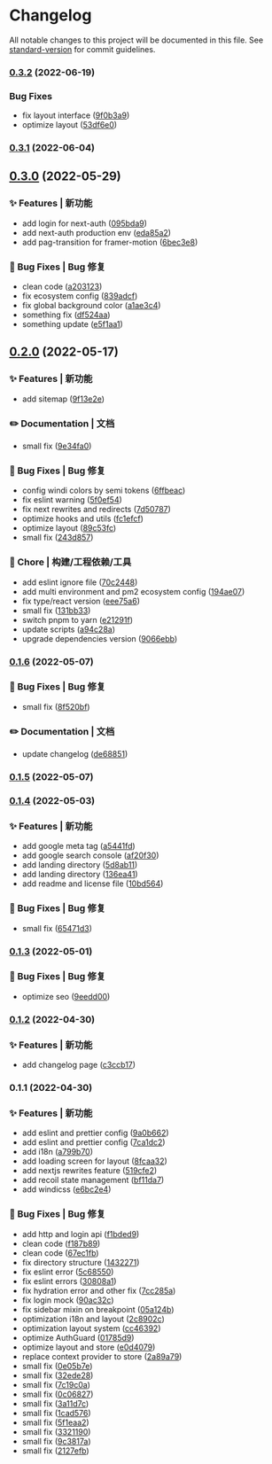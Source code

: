# Changelog

All notable changes to this project will be documented in this file. See [standard-version](https://github.com/conventional-changelog/standard-version) for commit guidelines.

### [0.3.2](https://github.com/ghaaaaa/nextjs-admin/compare/v0.3.1...v0.3.2) (2022-06-19)


### Bug Fixes

* fix layout interface ([9f0b3a9](https://github.com/ghaaaaa/nextjs-admin/commit/9f0b3a937e7c47b3229021c86688f983e5a40ebf))
* optimize layout ([53df6e0](https://github.com/ghaaaaa/nextjs-admin/commit/53df6e08c282dc2ded1a50c0568efbfbb1b8f604))

### [0.3.1](https://github.com/ghaaaaa/nextjs-admin/compare/v0.3.0...v0.3.1) (2022-06-04)

## [0.3.0](https://github.com/ghaaaaa/nextjs-admin/compare/v0.2.0...v0.3.0) (2022-05-29)


### ✨ Features | 新功能

* add login for next-auth ([095bda9](https://github.com/ghaaaaa/nextjs-admin/commit/095bda9d98a6f891d2c0eb6e2c43ba937509ba9c))
* add next-auth production env ([eda85a2](https://github.com/ghaaaaa/nextjs-admin/commit/eda85a2e55cb52453d28a5223ce16af9d79e09cb))
* add pag-transition for framer-motion ([6bec3e8](https://github.com/ghaaaaa/nextjs-admin/commit/6bec3e8f1bcab910d82f29ec3c0ffc7acb3199dd))


### 🐛 Bug Fixes | Bug 修复

* clean code ([a203123](https://github.com/ghaaaaa/nextjs-admin/commit/a20312312a4905031d4b9454880bb3b92a8415d7))
* fix ecosystem config ([839adcf](https://github.com/ghaaaaa/nextjs-admin/commit/839adcf829bde1eba22416c559add7faf245d6ee))
* fix global background color ([a1ae3c4](https://github.com/ghaaaaa/nextjs-admin/commit/a1ae3c4f25994126de962174b7a3d9ae05d0148c))
* something fix ([df524aa](https://github.com/ghaaaaa/nextjs-admin/commit/df524aa0161dad9ed757d83a1bba2df4540dd4e6))
* something update ([e5f1aa1](https://github.com/ghaaaaa/nextjs-admin/commit/e5f1aa15153cfb93119b09246847e2d0c5b5b5d4))

## [0.2.0](https://github.com/ghaaaaa/nextjs-admin/compare/v0.1.6...v0.2.0) (2022-05-17)


### ✨ Features | 新功能

* add sitemap ([9f13e2e](https://github.com/ghaaaaa/nextjs-admin/commit/9f13e2ed812d265a52b51776b9eaa0ed4dd45aff))


### ✏️ Documentation | 文档

* small fix ([9e34fa0](https://github.com/ghaaaaa/nextjs-admin/commit/9e34fa0f2fee7d92d251243f2a3b77137d68b966))


### 🐛 Bug Fixes | Bug 修复

* config windi colors by semi tokens ([6ffbeac](https://github.com/ghaaaaa/nextjs-admin/commit/6ffbeacf6d2cf7acf2356ef43ea324bcace8c206))
* fix eslint warning ([5f0ef54](https://github.com/ghaaaaa/nextjs-admin/commit/5f0ef54d4707839e2aa2b945b63553aa1d5ffd76))
* fix next rewrites and redirects ([7d50787](https://github.com/ghaaaaa/nextjs-admin/commit/7d5078701645ecc6f00560daffe4803289cafa6c))
* optimize hooks and utils ([fc1efcf](https://github.com/ghaaaaa/nextjs-admin/commit/fc1efcfa5acf131f3ab095b7f2c8f126cb300ebc))
* optimize layout ([89c53fc](https://github.com/ghaaaaa/nextjs-admin/commit/89c53fc2e5e42a3b893b74a0538dc6d91357dd7b))
* small fix ([243d857](https://github.com/ghaaaaa/nextjs-admin/commit/243d8574fbe50d244c01292f919e2884e9855b38))


### 🚀 Chore | 构建/工程依赖/工具

* add eslint ignore file ([70c2448](https://github.com/ghaaaaa/nextjs-admin/commit/70c244854cdd99efc3562656a119b0222873d44e))
* add multi environment and pm2 ecosystem config ([194ae07](https://github.com/ghaaaaa/nextjs-admin/commit/194ae07a5c99921a6a276ddbaa430137befbb7dc))
* fix type/react version ([eee75a6](https://github.com/ghaaaaa/nextjs-admin/commit/eee75a649af93f20d0f8f2dc33a8dad249097a2b))
* small fix ([131bb33](https://github.com/ghaaaaa/nextjs-admin/commit/131bb331b41c90356832f05432c73863e0fe3ea9))
* switch pnpm to yarn ([e21291f](https://github.com/ghaaaaa/nextjs-admin/commit/e21291fb8d665fad8c00a54a12633c377591e2df))
* update scripts ([a94c28a](https://github.com/ghaaaaa/nextjs-admin/commit/a94c28a48d6619fe27a82b5e0fde1c182fb672f6))
* upgrade dependencies version ([9066ebb](https://github.com/ghaaaaa/nextjs-admin/commit/9066ebbe339f8ec747a277de448ffd171176fd4c))

### [0.1.6](https://github.com/ghaaaaa/nextjs-admin/compare/v0.1.5...v0.1.6) (2022-05-07)


### 🐛 Bug Fixes | Bug 修复

* small fix ([8f520bf](https://github.com/ghaaaaa/nextjs-admin/commit/8f520bf57fe501acd23ad6b6ec133a1a0409468e))


### ✏️ Documentation | 文档

* update changelog ([de68851](https://github.com/ghaaaaa/nextjs-admin/commit/de68851498307988a2aa3c0040a45809aee752b5))

### [0.1.5](https://github.com/ghaaaaa/nextjs-admin/compare/v0.1.4...v0.1.5) (2022-05-07)

### [0.1.4](https://github.com/ghaaaaa/nextjs-admin/compare/v0.1.3...v0.1.4) (2022-05-03)


### ✨ Features | 新功能

* add google meta tag ([a5441fd](https://github.com/ghaaaaa/nextjs-admin/commit/a5441fd877ec39734555e70f6dea8d3dd57bd2ae))
* add google search console ([af20f30](https://github.com/ghaaaaa/nextjs-admin/commit/af20f30c91aa398c29790df7d280d5f171cce6d0))
* add landing directory ([5d8ab11](https://github.com/ghaaaaa/nextjs-admin/commit/5d8ab11615d171d5642b5ec373d63778e9f7915b))
* add landing directory ([136ea41](https://github.com/ghaaaaa/nextjs-admin/commit/136ea415842c148d56453d35abcb78e309be5b89))
* add readme and license file ([10bd564](https://github.com/ghaaaaa/nextjs-admin/commit/10bd564f323575ebab4e4169a79d57ba57af10ec))


### 🐛 Bug Fixes | Bug 修复

* small fix ([65471d3](https://github.com/ghaaaaa/nextjs-admin/commit/65471d38fa09f6f8794158378a0a161fc27ad27d))

### [0.1.3](https://github.com/ghaaaaa/nextjs-admin/compare/v0.1.2...v0.1.3) (2022-05-01)


### 🐛 Bug Fixes | Bug 修复

* optimize seo ([9eedd00](https://github.com/ghaaaaa/nextjs-admin/commit/9eedd00eae182fc73e5204abd59b910d5c5c2889))

### [0.1.2](https://github.com/ghaaaaa/nextjs-admin/compare/v0.1.1...v0.1.2) (2022-04-30)


### ✨ Features | 新功能

* add changelog page ([c3ccb17](https://github.com/ghaaaaa/nextjs-admin/commit/c3ccb170025a8e92807b3792624ce630416c37e4))

### 0.1.1 (2022-04-30)


### ✨ Features | 新功能

* add eslint and prettier config ([9a0b662](https://github.com/ghaaaaa/nextjs-admin/commit/9a0b6624e3e0558af05e8597c771725268fdf42a))
* add eslint and prettier config ([7ca1dc2](https://github.com/ghaaaaa/nextjs-admin/commit/7ca1dc23bd7b7aecc62dcd3914db3e3d19817851))
* add i18n ([a799b70](https://github.com/ghaaaaa/nextjs-admin/commit/a799b70a40aeab12a5500525edffed74cf151522))
* add loading screen for layout ([8fcaa32](https://github.com/ghaaaaa/nextjs-admin/commit/8fcaa322a891eccc2568cb55e71d4d1c5f995598))
* add nextjs rewrites feature ([519cfe2](https://github.com/ghaaaaa/nextjs-admin/commit/519cfe28ce9fe5a8ec64048a22ca9db1e554316f))
* add recoil state management ([bf11da7](https://github.com/ghaaaaa/nextjs-admin/commit/bf11da71b13bf735bf38cbbd536950d3239d792e))
* add windicss ([e6bc2e4](https://github.com/ghaaaaa/nextjs-admin/commit/e6bc2e46f1ca9dc29ed000c7a2a685769508c3d6))


### 🐛 Bug Fixes | Bug 修复

* add http and login api ([f1bded9](https://github.com/ghaaaaa/nextjs-admin/commit/f1bded925438871dc2ad896b7c2dfbccb2267f7b))
* clean code ([f187b89](https://github.com/ghaaaaa/nextjs-admin/commit/f187b8960f335606f64718a290b01515a4a71ff5))
* clean code ([67ec1fb](https://github.com/ghaaaaa/nextjs-admin/commit/67ec1fbf507858c555d07a6644e347c84ac885b3))
* fix directory structure ([1432271](https://github.com/ghaaaaa/nextjs-admin/commit/1432271b319d0bf58b08097f535ca94cfca15d4b))
* fix eslint error ([5c68550](https://github.com/ghaaaaa/nextjs-admin/commit/5c68550d23bc7302f4a6ede416db7877ab77b967))
* fix eslint errors ([30808a1](https://github.com/ghaaaaa/nextjs-admin/commit/30808a1dcb62f52340848f99efda29df0f26a64b))
* fix hydration error and other fix ([7cc285a](https://github.com/ghaaaaa/nextjs-admin/commit/7cc285aa216a8ae5eab89b34c1305b13f632d954))
* fix login mock ([90ac32c](https://github.com/ghaaaaa/nextjs-admin/commit/90ac32c7be44c14088a51ff60e89c0f2efa45667))
* fix sidebar mixin on breakpoint ([05a124b](https://github.com/ghaaaaa/nextjs-admin/commit/05a124bfd6c826f56875a2c6299f0c9ba37d69ab))
* optimization i18n and layout ([2c8902c](https://github.com/ghaaaaa/nextjs-admin/commit/2c8902c59d2ee1cc5ad22bdd1ef45e7580ff210c))
* optimization layout system ([cc46392](https://github.com/ghaaaaa/nextjs-admin/commit/cc463927745e31ad986a3e86fb30dafa61f115e6))
* optimize AuthGuard ([01785d9](https://github.com/ghaaaaa/nextjs-admin/commit/01785d94655d91fd05bf5fcfa666ef7898fea510))
* optimize layout and store ([e0d4079](https://github.com/ghaaaaa/nextjs-admin/commit/e0d4079d5abe403ccbff2f965e6626364e41dbfe))
* replace context provider to store ([2a89a79](https://github.com/ghaaaaa/nextjs-admin/commit/2a89a799dcc67e91d86edeb7e5d32c12ce209b67))
* small fix ([0e05b7e](https://github.com/ghaaaaa/nextjs-admin/commit/0e05b7ed941d631ceb5db32a1963f2be25b0ba8b))
* small fix ([32ede28](https://github.com/ghaaaaa/nextjs-admin/commit/32ede2889565b108b530da0a198463b0d64128f0))
* small fix ([7c19c0a](https://github.com/ghaaaaa/nextjs-admin/commit/7c19c0adaba643d57262783955ddfbbc5cf004c3))
* small fix ([0c06827](https://github.com/ghaaaaa/nextjs-admin/commit/0c06827af46e1cbf47c9b2b0439a319c15605f31))
* small fix ([3a11d7c](https://github.com/ghaaaaa/nextjs-admin/commit/3a11d7cbfc6c3b27de9a0080d8b2adcbaf148900))
* small fix ([1cad576](https://github.com/ghaaaaa/nextjs-admin/commit/1cad576938b7974b510e5ae7b048d98428e6f4f4))
* small fix ([5f1eaa2](https://github.com/ghaaaaa/nextjs-admin/commit/5f1eaa2d6c367af630fee11708f882089e1b6e04))
* small fix ([3321190](https://github.com/ghaaaaa/nextjs-admin/commit/33211909ccbc6aed63903912fc3bdd03342ec6e8))
* small fix ([9c3817a](https://github.com/ghaaaaa/nextjs-admin/commit/9c3817aca187daec911ff8511ff3a83fd85f02e2))
* small fix ([2127efb](https://github.com/ghaaaaa/nextjs-admin/commit/2127efbcd4c5b663830aa8d5fcf7c896ea5a006c))
